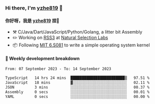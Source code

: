### Hi there, I'm [yzhe819](https://github.com/yzhe819) 👋

#### 你好呀，我是 [yzhe819](https://github.com/yzhe819) 捏👋

- :hammer_and_pick: C/Java/Dart/JavaScript/Python/Golang, a litter bit Assembly
- :pencil2: Working on [RSS3](https://github.com/NaturalSelectionLabs/RSS3) at [Natural Selection Labs](https://github.com/NaturalSelectionLabs)
- 📦 Following [MIT 6.S081](https://pdos.csail.mit.edu/6.S081/2020/) to write a simple operating system kernel



#### 📝 Weekly development breakdown

<!--START_SECTION:waka-->

```txt
From: 07 September 2023 - To: 14 September 2023

TypeScript   14 hrs 24 mins  ████████████████████████▒   97.51 %
JavaScript   18 mins         ▓░░░░░░░░░░░░░░░░░░░░░░░░   02.11 %
JSON         3 mins          ░░░░░░░░░░░░░░░░░░░░░░░░░   00.37 %
Assembly     0 secs          ░░░░░░░░░░░░░░░░░░░░░░░░░   00.01 %
YAML         0 secs          ░░░░░░░░░░░░░░░░░░░░░░░░░   00.00 %
```

<!--END_SECTION:waka-->



